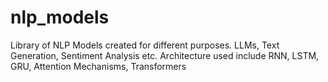 # nlp_models
Library of NLP Models created for different purposes. LLMs, Text Generation, Sentiment Analysis etc. Architecture used include RNN, LSTM, GRU, Attention Mechanisms, Transformers
